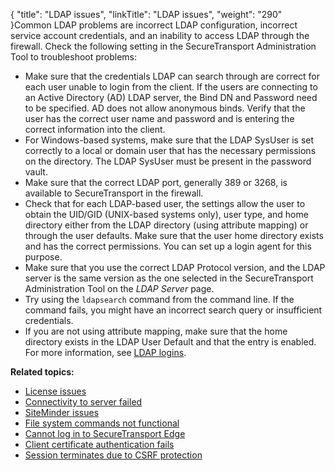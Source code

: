 {
    "title": "LDAP issues",
    "linkTitle": "LDAP issues",
    "weight": "290"
}Common LDAP problems are incorrect LDAP configuration, incorrect service account credentials, and an inability to access LDAP through the firewall. Check the following setting in the <span class="mc-variable axway_variables.Component_Short_Name variable">SecureTransport</span> Administration Tool to troubleshoot problems:

-   Make sure that the credentials LDAP can search through are correct for each user unable to login from the client. If the users are connecting to an Active Directory (AD) LDAP server, the Bind DN and Password need to be specified. AD does not allow anonymous binds. Verify that the user has the correct user name and password and is entering the correct information into the client.
-   For Windows-based systems, make sure that the LDAP SysUser is set correctly to a local or domain user that has the necessary permissions on the directory. The LDAP SysUser must be present in the password vault.
-   Make sure that the correct LDAP port, generally 389 or 3268, is available to <span class="mc-variable axway_variables.Component_Short_Name variable">SecureTransport</span> in the firewall.
-   Check that for each LDAP-based user, the settings allow the user to obtain the UID/GID (UNIX-based systems only), user type, and home directory either from the LDAP directory (using attribute mapping) or through the user defaults. Make sure that the user home directory exists and has the correct permissions. You can set up a login agent for this purpose.
-   Make sure that you use the correct LDAP Protocol version, and the LDAP server is the same version as the one selected in the <span class="mc-variable axway_variables.Component_Short_Name variable">SecureTransport</span> Administration Tool on the *LDAP Server* page.
-   Try using the `ldapsearch` command from the command line. If the command fails, you might have an incorrect search query or insufficient credentials.
-   If you are not using attribute mapping, make sure that the home directory exists in the LDAP User Default and that the entry is enabled. For more information, see <a href="../../../c_st_authentication/c_st_ldap_logins#LDAP" class="MCXref xref">LDAP logins</a>.

**Related topics:**

-   <a href="../t_st_license_issues" class="MCXref xref">License issues</a>
-   <a href="../t_st_connectivity_to_server_failed" class="MCXref xref">Connectivity to server failed</a>
-   <a href="../t_st_siteminder_issues" class="MCXref xref">SiteMinder issues</a>
-   <a href="../c_st_file_system_commands_not_functional" class="MCXref xref">File system commands not functional</a>
-   <a href="../c_st_cannot_log_edge" class="MCXref xref">Cannot log in to SecureTransport Edge</a>
-   <a href="../c_st_client_certificate_authentication_fails" class="MCXref xref">Client certificate authentication fails</a>
-   <a href="../c_st_session_terminates_due_to_csrf_protection" class="MCXref xref">Session terminates due to CSRF protection</a>
